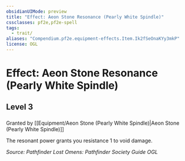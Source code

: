 ```yaml
---
obsidianUIMode: preview
title: "Effect: Aeon Stone Resonance (Pearly White Spindle)"
cssclasses: pf2e,pf2e-spell
tags:
  - trait/
aliases: "Compendium.pf2e.equipment-effects.Item.Ik2fSeOnaKYy3mkP"
license: OGL
---
```

# Effect: Aeon Stone Resonance (Pearly White Spindle)
## Level 3
### 






Granted by [[Equipment/Aeon Stone (Pearly White Spindle)|Aeon Stone (Pearly White Spindle)]]

The resonant power grants you resistance 1 to void damage.

*Source: Pathfinder Lost Omens: Pathfinder Society Guide*
*OGL*